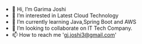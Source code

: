 - 👋 Hi, I’m Garima Joshi
- 👀 I’m interested in Latest Cloud Technology
- 🌱 I’m currently learning Java,Spring Boot and AWS
- 💞️ I’m looking to collaborate on IT Tech Company.
- 📫 How to reach me 'gj.joshi3@gmail.com'

<!---
garimajoshi0011/garimajoshi0011 is a ✨ special ✨ repository because its `README.md` (this file) appears on your GitHub profile.
You can click the Preview link to take a look at your changes.
--->
